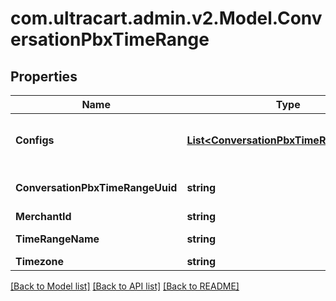 # com.ultracart.admin.v2.Model.ConversationPbxTimeRange
## Properties

Name | Type | Description | Notes
------------ | ------------- | ------------- | -------------
**Configs** | [**List&lt;ConversationPbxTimeRangeConfig&gt;**](ConversationPbxTimeRangeConfig.md) | Configurations for all ranges in this time range | [optional] 
**ConversationPbxTimeRangeUuid** | **string** | Conversation Pbx Time Range UUID | [optional] 
**MerchantId** | **string** | Merchant Id | [optional] 
**TimeRangeName** | **string** | Time range name | [optional] 
**Timezone** | **string** | Timezone | [optional] 


[[Back to Model list]](../README.md#documentation-for-models) [[Back to API list]](../README.md#documentation-for-api-endpoints) [[Back to README]](../README.md)

